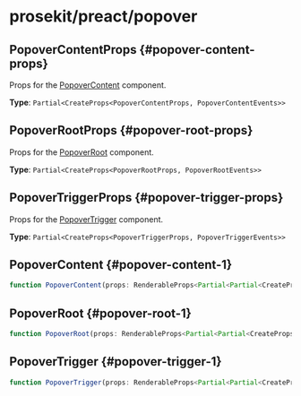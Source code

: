# prosekit/preact/popover

## PopoverContentProps {#popover-content-props}

Props for the [PopoverContent](popover.md#popover-content-1) component.

**Type**: `Partial<CreateProps<PopoverContentProps, PopoverContentEvents>>`

## PopoverRootProps {#popover-root-props}

Props for the [PopoverRoot](popover.md#popover-root-1) component.

**Type**: `Partial<CreateProps<PopoverRootProps, PopoverRootEvents>>`

## PopoverTriggerProps {#popover-trigger-props}

Props for the [PopoverTrigger](popover.md#popover-trigger-1) component.

**Type**: `Partial<CreateProps<PopoverTriggerProps, PopoverTriggerEvents>>`

## PopoverContent {#popover-content-1}

```ts
function PopoverContent(props: RenderableProps<Partial<Partial<CreateProps<PopoverContentProps, PopoverContentEvents>>> & RefAttributes<PopoverContent> & HTMLAttributes<PopoverContent>, any>, context?: any): null | VNode<any>
```

## PopoverRoot {#popover-root-1}

```ts
function PopoverRoot(props: RenderableProps<Partial<Partial<CreateProps<PopoverRootProps, PopoverRootEvents>>> & RefAttributes<PopoverRoot> & HTMLAttributes<PopoverRoot>, any>, context?: any): null | VNode<any>
```

## PopoverTrigger {#popover-trigger-1}

```ts
function PopoverTrigger(props: RenderableProps<Partial<Partial<CreateProps<PopoverTriggerProps, PopoverTriggerEvents>>> & RefAttributes<PopoverTrigger> & HTMLAttributes<PopoverTrigger>, any>, context?: any): null | VNode<any>
```
